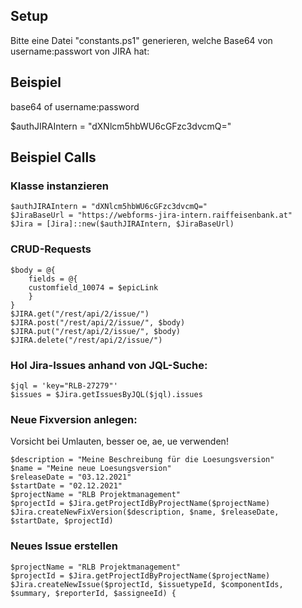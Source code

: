 ﻿## Setup

Bitte eine Datei "constants.ps1" generieren, welche Base64 von username:passwort von JIRA hat:

## Beispiel

base64 of username:password

\$authJIRAIntern = "dXNlcm5hbWU6cGFzc3dvcmQ="

## Beispiel Calls
### Klasse instanzieren
```
$authJIRAIntern = "dXNlcm5hbWU6cGFzc3dvcmQ="
$JiraBaseUrl = "https://webforms-jira-intern.raiffeisenbank.at"
$Jira = [Jira]::new($authJIRAIntern, $JiraBaseUrl)
```
### CRUD-Requests
```
$body = @{
    fields = @{
    customfield_10074 = $epicLink
    }
}
$JIRA.get("/rest/api/2/issue/")
$JIRA.post("/rest/api/2/issue/", $body)
$JIRA.put("/rest/api/2/issue/", $body)
$JIRA.delete("/rest/api/2/issue/")

```
### Hol Jira-Issues anhand von JQL-Suche:
```
$jql = 'key="RLB-27279"'
$issues = $Jira.getIssuesByJQL($jql).issues
```
### Neue Fixversion anlegen:
Vorsicht bei Umlauten, besser oe, ae, ue verwenden!
```
$description = "Meine Beschreibung für die Loesungsversion"
$name = "Meine neue Loesungsversion"
$releaseDate = "03.12.2021"
$startDate = "02.12.2021"
$projectName = "RLB Projektmanagement"
$projectId = $Jira.getProjectIdByProjectName($projectName)
$Jira.createNewFixVersion($description, $name, $releaseDate, $startDate, $projectId)
```
### Neues Issue erstellen
```
$projectName = "RLB Projektmanagement"
$projectId = $Jira.getProjectIdByProjectName($projectName)
$Jira.createNewIssue($projectId, $issuetypeId, $componentIds, $summary, $reporterId, $assigneeId) {
```

